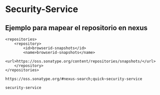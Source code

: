 # Security-Service
## Ejemplo para mapear el repositorio en nexus

```
<repositories>
    <repository>
        <id>browserid-snapshots</id>
        <name>browserid-snapshots</name>
        <url>https://oss.sonatype.org/content/repositories/snapshots/</url>
    </repository>
</repositories>
```
```
https://oss.sonatype.org/#nexus-search;quick~security-service

security-service

```
